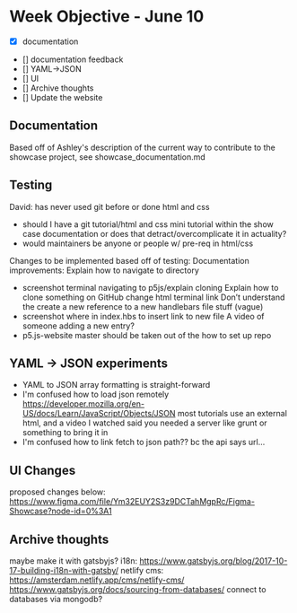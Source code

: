 # Week Objective - June 10
- [x] documentation
- [] documentation feedback
- [] YAML->JSON
- [] UI
- [] Archive thoughts
- [] Update the website

## Documentation
Based off of Ashley's description of the current way to contribute to the showcase project, see showcase_documentation.md

## Testing
David: has never used git before or done html and css
- should I have a git tutorial/html and css mini tutorial within the show case documentation or does that detract/overcomplicate it in actuality?
- would maintainers be anyone or people w/ pre-req in html/css

Changes to be implemented based off of testing:
Documentation improvements:
Explain how to navigate to directory
- screenshot terminal navigating to p5js/explain cloning
Explain how to clone something on GitHub
change html terminal link
Don’t understand the create a new reference to a new handlebars file stuff (vague)
- screenshot where in index.hbs to insert link to new file
A video of someone adding a new entry?
- p5.js-website master should be taken out of the how to set up repo

## YAML -> JSON experiments
- YAML to JSON array formatting is straight-forward
- I'm confused how to load json remotely
https://developer.mozilla.org/en-US/docs/Learn/JavaScript/Objects/JSON
most tutorials use an external html, and a video I watched said you needed a server like grunt or something to bring it in
- I'm confused how to link fetch to json path?? bc the api says url...

## UI Changes
proposed changes below:
https://www.figma.com/file/Ym32EUY2S3z9DCTahMgpRc/Figma-Showcase?node-id=0%3A1

## Archive thoughts
maybe make it with gatsbyjs?
i18n:
https://www.gatsbyjs.org/blog/2017-10-17-building-i18n-with-gatsby/
netlify cms:
https://amsterdam.netlify.app/cms/netlify-cms/
https://www.gatsbyjs.org/docs/sourcing-from-databases/
connect to databases via mongodb?


